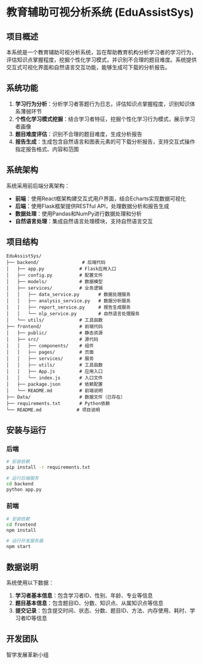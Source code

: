 # 教育辅助可视分析系统 (EduAssistSys)

## 项目概述

本系统是一个教育辅助可视分析系统，旨在帮助教育机构分析学习者的学习行为，评估知识点掌握程度，挖掘个性化学习模式，并识别不合理的题目难度。系统提供交互式可视化界面和自然语言交互功能，能够生成可下载的分析报告。

## 系统功能

1. **学习行为分析**：分析学习者答题行为日志，评估知识点掌握程度，识别知识体系薄弱环节
2. **个性化学习模式挖掘**：结合学习者特征，挖掘个性化学习行为模式，展示学习者画像
3. **题目难度评估**：识别不合理的题目难度，生成分析报告
4. **报告生成**：生成包含自然语言和图表元素的可下载分析报告，支持交互式操作指定报告格式、内容和范围

## 系统架构

系统采用前后端分离架构：

- **前端**：使用React框架构建交互式用户界面，结合Echarts实现数据可视化
- **后端**：使用Flask框架提供RESTful API，处理数据分析和报告生成
- **数据处理**：使用Pandas和NumPy进行数据处理和分析
- **自然语言处理**：集成自然语言处理模块，支持自然语言交互

## 项目结构

```
EduAssistSys/
├── backend/                # 后端代码
│   ├── app.py             # Flask应用入口
│   ├── config.py          # 配置文件
│   ├── models/            # 数据模型
│   ├── services/          # 业务逻辑
│   │   ├── data_service.py       # 数据处理服务
│   │   ├── analysis_service.py   # 数据分析服务
│   │   ├── report_service.py     # 报告生成服务
│   │   └── nlp_service.py        # 自然语言处理服务
│   └── utils/             # 工具函数
├── frontend/              # 前端代码
│   ├── public/            # 静态资源
│   ├── src/               # 源代码
│   │   ├── components/    # 组件
│   │   ├── pages/         # 页面
│   │   ├── services/      # 服务
│   │   ├── utils/         # 工具函数
│   │   ├── App.js         # 应用入口
│   │   └── index.js       # 入口文件
│   ├── package.json       # 依赖配置
│   └── README.md          # 前端说明
├── Data/                  # 数据文件（已存在）
├── requirements.txt       # Python依赖
└── README.md             # 项目说明
```

## 安装与运行

### 后端

```bash
# 安装依赖
pip install -r requirements.txt

# 运行后端服务
cd backend
python app.py
```

### 前端

```bash
# 安装依赖
cd frontend
npm install

# 运行开发服务器
npm start
```

## 数据说明

系统使用以下数据：

1. **学习者基本信息**：包含学习者ID、性别、年龄、专业等信息
2. **题目基本信息**：包含题目ID、分数、知识点、从属知识点等信息
3. **提交记录**：包含提交时间、状态、分数、题目ID、方法、内存使用、耗时、学习者ID等信息

## 开发团队

智学发展革新小组